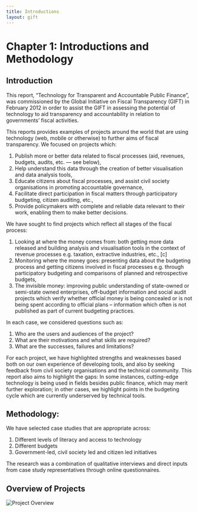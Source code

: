 ```yaml
---
title: Introductions
layout: gift
---
```


# Chapter 1: Introductions and Methodology
## Introduction

This report, “Technology for Transparent and Accountable Public Finance”, was commissioned by the Global Initiative on Fiscal Transparency (GIFT) in February 2012 in order to assist the GIFT in assessing the potential of technology to aid transparency and accountability in relation to governments’ fiscal activities. 

This reports provides examples of projects around the world that are using technology (web, mobile or otherwise) to further aims of fiscal transparency. We focused on projects which: 

1. Publish more or better data related to fiscal processes (aid, revenues, budgets, audits, etc. — see below), 
2. Help understand this data through the creation of better visualisation and data analysis tools, 
3. Educate citizens about fiscal processes, and assist civil society organisations in promoting accountable governance, 
4. Facilitate direct participation in fiscal matters through participatory budgeting, citizen auditing, etc.,
5. Provide policymakers with complete and reliable data relevant to their work, enabling them to make better decisions. 

We have sought to find projects which reflect all stages of the fiscal process: 

1. Looking at where the money comes from: both getting more data released and building analysis and visualisation tools in the context of revenue processes e.g. taxation, extractive industries, etc., [c]
2. Monitoring where the money goes: presenting data about the budgeting process and getting citizens involved in fiscal processes e.g. through participatory budgeting and comparisons of planned and retrospective budgets,
3. The invisible money: improving public understanding of state-owned or semi-state owned enterprises, off-budget information and social audit projects which verify whether official money is being concealed or is not being spent according to official plans – information which often is not published as part of current budgeting practices.

In each case, we considered questions such as:

1. Who are the users and audiences of the project?
2. What are their motivations and what skills are required?
3. What are the successes, failures and limitations?

For each project, we have highlighted strengths and weaknesses based both on our own experience of developing tools, and also by seeking feedback from civil society organisations and the technical community. This report also aims to highlight the gaps: In some instances, cutting-edge technology is being used in fields besides public finance, which may merit further exploration; in other cases, we highlight points in the budgeting cycle which are currently underserved by technical tools.

## Methodology:

We have selected case studies that are appropriate across:

1. Different levels of literacy and access to technology
2. Different budgets
3. Government-led, civil society led and citizen led initiatives


The research was a combination of qualitative interviews and direct inputs from case study representatives through online questionnaires. 


## Overview of Projects

![Project Overview](http://farm8.staticflickr.com/7237/7273947644_4799a7e720_o.png)